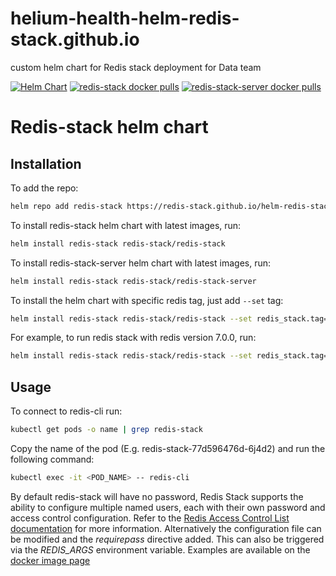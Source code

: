 # helium-health-helm-redis-stack.github.io
custom helm chart for Redis stack deployment for Data team

[![Helm Chart](https://img.shields.io/github/v/release/redis-stack/helm-redis-stack.svg)](https://github.com/redis-stack/helm-redis-stack/releases/latest)
[![redis-stack docker pulls](https://img.shields.io/docker/pulls/redis/redis-stack?label=redis-stack)](https://img.shields.io/docker/pulls/redis/redis-stack)
[![redis-stack-server docker pulls](https://img.shields.io/docker/pulls/redis/redis-stack-server?label=redis-stack-server)](https://img.shields.io/docker/pulls/redis/redis-stack-server)

# Redis-stack helm chart
## Installation

To add the repo:

```bash
helm repo add redis-stack https://redis-stack.github.io/helm-redis-stack/
```

To install redis-stack helm chart with latest images, run:

```bash
helm install redis-stack redis-stack/redis-stack
```

To install redis-stack-server helm chart with latest images, run:

```bash
helm install redis-stack redis-stack/redis-stack-server
```

To install the helm chart with specific redis tag, just add ```--set``` tag:

```bash
helm install redis-stack redis-stack/redis-stack --set redis_stack.tag="<TAG>"
```

For example, to run redis stack with redis version 7.0.0, run:

```bash
helm install redis-stack redis-stack/redis-stack --set redis_stack.tag="7.0.0-RC5"
```


## Usage

To connect to redis-cli run:

```bash
kubectl get pods -o name | grep redis-stack
```

Copy the name of the pod (E.g. redis-stack-77d596476d-6j4d2) and run the following command:

```bash
kubectl exec -it <POD_NAME> -- redis-cli
```


By default redis-stack will have no password, Redis Stack supports the ability to configure multiple named users, each with their own password and access control configuration.  Refer to the [Redis Access Control List documentation](https://redis.io/docs/management/security/acl/) for more information. Alternatively the configuration file can be modified and the *requirepass* directive added. This can also be triggered via the *REDIS_ARGS* environment variable. Examples are available on the [docker image page](https://hub.docker.com/repository/docker/redis/redis-stack-server/)
